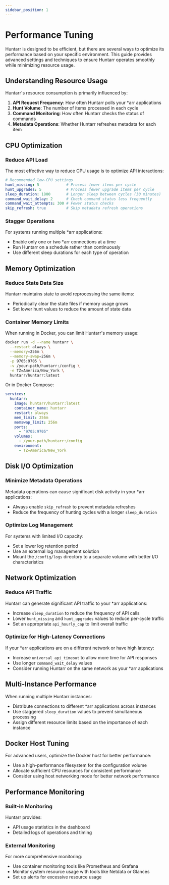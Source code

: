 ```yaml
---
sidebar_position: 1
---
```


# Performance Tuning

Huntarr is designed to be efficient, but there are several ways to optimize its performance based on your specific environment. This guide provides advanced settings and techniques to ensure Huntarr operates smoothly while minimizing resource usage.

## Understanding Resource Usage

Huntarr's resource consumption is primarily influenced by:

1. **API Request Frequency**: How often Huntarr polls your *arr applications
2. **Hunt Volume**: The number of items processed in each cycle
3. **Command Monitoring**: How often Huntarr checks the status of commands
4. **Metadata Operations**: Whether Huntarr refreshes metadata for each item

## CPU Optimization

### Reduce API Load

The most effective way to reduce CPU usage is to optimize API interactions:

```yaml
# Recommended low-CPU settings
hunt_missing: 5            # Process fewer items per cycle
hunt_upgrades: 5           # Process fewer upgrade items per cycle
sleep_duration: 1800       # Longer sleep between cycles (30 minutes)
command_wait_delay: 2      # Check command status less frequently
command_wait_attempts: 300 # Fewer status checks
skip_refresh: true         # Skip metadata refresh operations
```

### Stagger Operations

For systems running multiple *arr applications:

- Enable only one or two *arr connections at a time
- Run Huntarr on a schedule rather than continuously
- Use different sleep durations for each type of operation

## Memory Optimization

### Reduce State Data Size

Huntarr maintains state to avoid reprocessing the same items:

- Periodically clear the state files if memory usage grows
- Set lower hunt values to reduce the amount of state data

### Container Memory Limits

When running in Docker, you can limit Huntarr's memory usage:

```bash
docker run -d --name huntarr \
  --restart always \
  --memory=256m \
  --memory-swap=256m \
  -p 9705:9705 \
  -v /your-path/huntarr:/config \
  -e TZ=America/New_York \
  huntarr/huntarr:latest
```

Or in Docker Compose:

```yaml
services:
  huntarr:
    image: huntarr/huntarr:latest
    container_name: huntarr
    restart: always
    mem_limit: 256m
    memswap_limit: 256m
    ports:
      - "9705:9705"
    volumes:
      - /your-path/huntarr:/config
    environment:
      - TZ=America/New_York
```

## Disk I/O Optimization

### Minimize Metadata Operations

Metadata operations can cause significant disk activity in your *arr applications:

- Always enable `skip_refresh` to prevent metadata refreshes
- Reduce the frequency of hunting cycles with a longer `sleep_duration`

### Optimize Log Management

For systems with limited I/O capacity:

- Set a lower log retention period
- Use an external log management solution
- Mount the `/config/logs` directory to a separate volume with better I/O characteristics

## Network Optimization

### Reduce API Traffic

Huntarr can generate significant API traffic to your *arr applications:

- Increase `sleep_duration` to reduce the frequency of API calls
- Lower `hunt_missing` and `hunt_upgrades` values to reduce per-cycle traffic
- Set an appropriate `api_hourly_cap` to limit overall traffic

### Optimize for High-Latency Connections

If your *arr applications are on a different network or have high latency:

- Increase `universal_api_timeout` to allow more time for API responses
- Use longer `command_wait_delay` values
- Consider running Huntarr on the same network as your *arr applications

## Multi-Instance Performance

When running multiple Huntarr instances:

- Distribute connections to different *arr applications across instances
- Use staggered `sleep_duration` values to prevent simultaneous processing
- Assign different resource limits based on the importance of each instance

## Docker Host Tuning

For advanced users, optimize the Docker host for better performance:

- Use a high-performance filesystem for the configuration volume
- Allocate sufficient CPU resources for consistent performance
- Consider using host networking mode for better network performance

## Performance Monitoring

### Built-in Monitoring

Huntarr provides:

- API usage statistics in the dashboard
- Detailed logs of operations and timing

### External Monitoring

For more comprehensive monitoring:

- Use container monitoring tools like Prometheus and Grafana
- Monitor system resource usage with tools like Netdata or Glances
- Set up alerts for excessive resource usage 